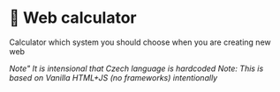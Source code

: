 # 🧮 Web calculator

Calculator which system you should choose when you are creating new web

_Note" It is intensional that Czech language is hardcoded_
_Note: This is based on Vanilla HTML+JS (no frameworks) intentionally_
